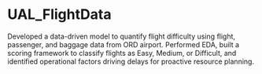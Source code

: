 # UAL_FlightData
Developed a data-driven model to quantify flight difficulty using flight, passenger, and baggage data from ORD airport. Performed EDA, built a scoring framework to classify flights as Easy, Medium, or Difficult, and identified operational factors driving delays for proactive resource planning.
